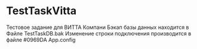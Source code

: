 # TestTaskVitta
Тестовое задание для ВИТТА Компани 
Бэкап базы данных находится в Файле TestTaskDB.bak
Изменение строки подключения производится в файле #0969DA App.config

